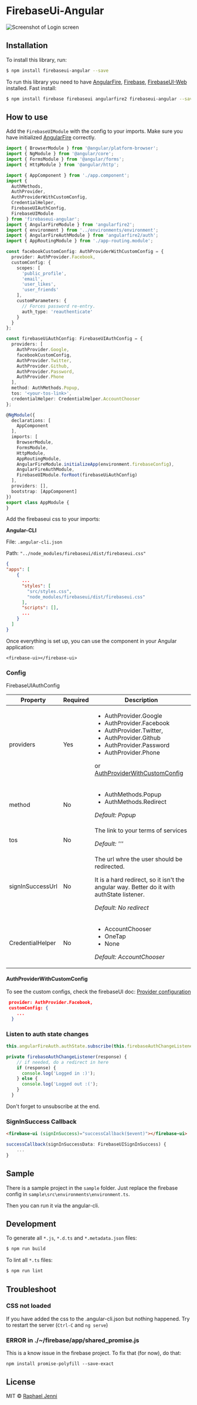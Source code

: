 # FirebaseUi-Angular

![Screenshot of Login screen](https://raw.githubusercontent.com/RaphaelJenni/FirebaseUI-Angular/master/assets/LoginScreen.PNG)

## Installation

To install this library, run:

```bash
$ npm install firebaseui-angular --save
```

To run this library you need to have [AngularFire](https://github.com/angular/angularfire2), [Firebase](https://firebase.google.com/docs/web/setup), 
[FirebaseUI-Web](https://github.com/firebase/firebaseui-web) installed.
Fast install:
```bash
$ npm install firebase firebaseui angularfire2 firebaseui-angular --save
```

## How to use

Add the `FirebaseUIModule` with the config to your imports. Make sure you have initialized [AngularFire](https://github.com/angular/angularfire2) correctly.


```typescript
import { BrowserModule } from '@angular/platform-browser';
import { NgModule } from '@angular/core';
import { FormsModule } from '@angular/forms';
import { HttpModule } from '@angular/http';

import { AppComponent } from './app.component';
import {
  AuthMethods,
  AuthProvider,
  AuthProviderWithCustomConfig,
  CredentialHelper,
  FirebaseUIAuthConfig,
  FirebaseUIModule
} from 'firebaseui-angular';
import { AngularFireModule } from 'angularfire2';
import { environment } from '../environments/environment';
import { AngularFireAuthModule } from 'angularfire2/auth';
import { AppRoutingModule } from './app-routing.module';

const facebookCustomConfig: AuthProviderWithCustomConfig = {
  provider: AuthProvider.Facebook,
  customConfig: {
    scopes: [
      'public_profile',
      'email',
      'user_likes',
      'user_friends'
    ],
    customParameters: {
      // Forces password re-entry.
      auth_type: 'reauthenticate'
    }
  }
};

const firebaseUiAuthConfig: FirebaseUIAuthConfig = {
  providers: [
    AuthProvider.Google,
    facebookCustomConfig,
    AuthProvider.Twitter,
    AuthProvider.Github,
    AuthProvider.Password,
    AuthProvider.Phone
  ],
  method: AuthMethods.Popup,
  tos: '<your-tos-link>',
  credentialHelper: CredentialHelper.AccountChooser
};

@NgModule({
  declarations: [
    AppComponent
  ],
  imports: [
    BrowserModule,
    FormsModule,
    HttpModule,
    AppRoutingModule,
    AngularFireModule.initializeApp(environment.firebaseConfig),
    AngularFireAuthModule,
    FirebaseUIModule.forRoot(firebaseUiAuthConfig)
  ],
  providers: [],
  bootstrap: [AppComponent]
})
export class AppModule {
}

```

Add the firebaseui css to your imports:

**Angular-CLI**

File: `.angular-cli.json`

Path: `"../node_modules/firebaseui/dist/firebaseui.css"`
```json
{
"apps": [
    {
      ...
      "styles": [
        "src/styles.css",
        "node_modules/firebaseui/dist/firebaseui.css"
      ],
      "scripts": [],
      ...
    }
  ]
}
```

Once everything is set up, you can use the component in your Angular application:

```angular2html
<firebase-ui></firebase-ui>
```

### Config

FirebaseUIAuthConfig

<table>
<thead>
<tr>
<th>Property</th>
<th>Required</th>
<th>Description</th>
</tr>
</thead>
<tbody>
<tr>
<td>providers</td>
<td>Yes</td>
<td>
<ul>
<li>AuthProvider.Google</li>
<li>AuthProvider.Facebook</li>
<li>AuthProvider.Twitter,</li>
<li>AuthProvider.Github</li>
<li>AuthProvider.Password</li>
<li>AuthProvider.Phone</li>
</ul>

or [AuthProviderWithCustomConfig](#authproviderwithcustomconfig)
</td>
</tr>
<tr>
<td>method</td>
<td>No</td>
<td>
<ul>
<li>AuthMethods.Popup</li>
<li>AuthMethods.Redirect</li>
</ul>

<i>Default: Popup</i>
</td>
</tr>
<tr>
<td>tos</td>
<td>No</td>
<td>
The link to your terms of services

<i>Default: '''</i>
</td>
</tr>
<tr>
<td>signInSuccessUrl</td>
<td>No</td>
<td>
The url whre the user should be redirected.

It is a hard redirect, so it isn't the angular way. Better do it with authState listener.

<i>Default: No redirect</i>
</td>
</tr>
<tr>
<td>CredentialHelper</td>
<td>No</td>
<td>
<ul>
<li>AccountChooser</li>
<li>OneTap</li>
<li>None</li>
</ul>

<i>Default: AccountChooser</i>
</td>
</tr>
</tbody>
</table>

#### AuthProviderWithCustomConfig
To see the custom configs, check the firebaseUI doc: [Provider configuration](https://github.com/firebase/firebaseui-web#configure-oauth-providers)

```json
 provider: AuthProvider.Facebook,
 customConfig: {
    ...
  }
```

### Listen to auth state changes
```typescript
this.angularFireAuth.authState.subscribe(this.firebaseAuthChangeListener);

private firebaseAuthChangeListener(response) {
    // if needed, do a redirect in here
    if (response) {
      console.log('Logged in :)');
    } else {
      console.log('Logged out :(');
    }
  }
```
Don't forget to unsubscribe at the end.

### SignInSuccess Callback

```html
<firebase-ui (signInSuccess)="successCallback($event)"></firebase-ui>
```

```typescript
successCallback(signInSuccessData: FirebaseUISignInSuccess) {
    ...
}
```

## Sample

There is a sample project in the `sample` folder.
Just replace the firebase config in `sample\src\environments\environment.ts`.

Then you can run it via the angular-cli.

## Development

To generate all `*.js`, `*.d.ts` and `*.metadata.json` files:

```bash
$ npm run build
```

To lint all `*.ts` files:

```bash
$ npm run lint
```

## Troubleshoot
### CSS not loaded
If you have added the css to the .angular-cli.json but nothing happened. Try to restart the server (`Ctrl-C` and `ng serve`)

### ERROR in ./~/firebase/app/shared_promise.js

 This is a know issue in the firebase project. To fix that (for now), do that:
 
`npm install promise-polyfill --save-exact`

## License

MIT © [Raphael Jenni](mailto:info@rjenni.ch)

